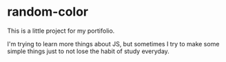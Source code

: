 # random-color


This is a little project for my portifolio. 

I'm trying to learn more things about JS, but sometimes I try to make some simple things just to not lose the habit of study everyday.
